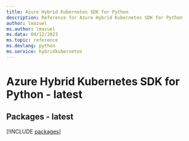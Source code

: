 ```yaml
---
title: Azure Hybrid Kubernetes SDK for Python
description: Reference for Azure Hybrid Kubernetes SDK for Python
author: lmazuel
ms.author: lmazuel
ms.data: 04/12/2023
ms.topic: reference
ms.devlang: python
ms.service: hybridkubernetes
---
```

# Azure Hybrid Kubernetes SDK for Python - latest
## Packages - latest
[!INCLUDE [packages](hybrid-kubernetes-index.md)]
